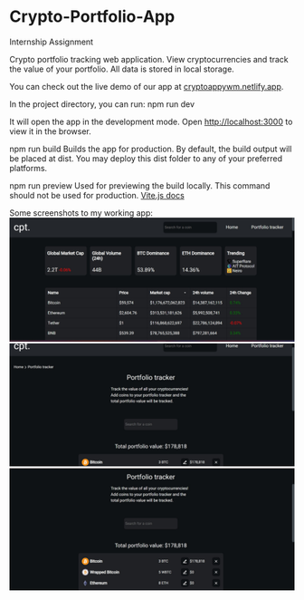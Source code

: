 # Crypto-Portfolio-App
Internship Assignment

Crypto portfolio tracking web application. View cryptocurrencies and track the value of your portfolio. All data is stored in local storage.

You can check out the live demo of our app at [cryptoappywm.netlify.app](https://cryptoappywm.netlify.app/).

In the project directory, you can run:
npm run dev

It will open the app in the development mode.
Open [http://localhost:3000](http://localhost:3000/) to view it in the browser.

npm run build
Builds the app for production. By default, the build output will be placed at dist. You may deploy this dist folder to any of your preferred platforms.

npm run preview
Used for previewing the build locally. This command should not be used for production.
[Vite.js docs](https://vitejs.dev/guide/)

Some screenshots to my working app:
![Alt text](./img1.jpg)
![Alt text](./img2.jpg)
![Alt text](./img3.jpg)



